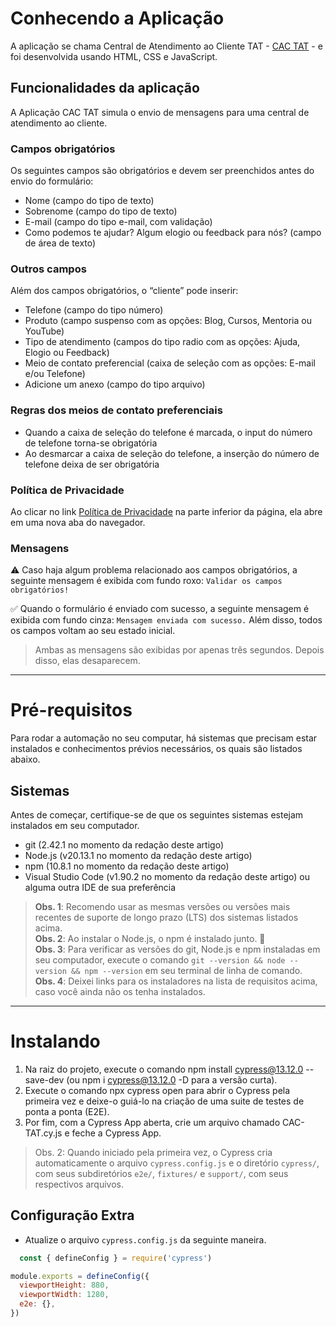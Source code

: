 # Conhecendo a Aplicação
A aplicação se chama Central de Atendimento ao Cliente TAT - [CAC TAT](https://cac-tat-v3.s3.eu-central-1.amazonaws.com/index.html) - e foi desenvolvida usando HTML, CSS e JavaScript.

## Funcionalidades da aplicação
A Aplicação CAC TAT simula o envio de mensagens para uma central de atendimento ao cliente.

### Campos obrigatórios
Os seguintes campos são obrigatórios e devem ser preenchidos antes do envio do formulário:

- Nome (campo do tipo de texto)
- Sobrenome (campo do tipo de texto)
- E-mail (campo do tipo e-mail, com validação)
- Como podemos te ajudar? Algum elogio ou feedback para nós? (campo de área de texto)

### Outros campos
Além dos campos obrigatórios, o “cliente” pode inserir:

- Telefone (campo do tipo número)
- Produto (campo suspenso com as opções: Blog, Cursos, Mentoria ou YouTube)
- Tipo de atendimento (campos do tipo radio com as opções: Ajuda, Elogio ou Feedback)
- Meio de contato preferencial (caixa de seleção com as opções: E-mail e/ou Telefone)
- Adicione um anexo (campo do tipo arquivo)

### Regras dos meios de contato preferenciais
- Quando a caixa de seleção do telefone é marcada, o input do número de telefone torna-se obrigatória
- Ao desmarcar a caixa de seleção do telefone, a inserção do número de telefone deixa de ser obrigatória


### Política de Privacidade
Ao clicar no link [Política de Privacidade](https://cac-tat-v3.s3.eu-central-1.amazonaws.com/privacy.html) na parte inferior da página, ela abre em uma nova aba do navegador.

### Mensagens
⚠️ Caso haja algum problema relacionado aos campos obrigatórios, a seguinte mensagem é exibida com fundo roxo: `Validar os campos obrigatórios!`

✅ Quando o formulário é enviado com sucesso, a seguinte mensagem é exibida com fundo cinza: `Mensagem enviada com sucesso.` Além disso, todos os campos voltam ao seu estado inicial.

> Ambas as mensagens são exibidas por apenas três segundos. Depois disso, elas desaparecem.


---
# Pré-requisitos
Para rodar a automação no seu computar, há sistemas que precisam estar instalados e conhecimentos prévios necessários, os quais são listados abaixo.


## Sistemas
Antes de começar, certifique-se de que os seguintes sistemas estejam instalados em seu computador.

- git (2.42.1 no momento da redação deste artigo)
- Node.js (v20.13.1 no momento da redação deste artigo)
- npm (10.8.1 no momento da redação deste artigo)
- Visual Studio Code (v1.90.2 no momento da redação deste artigo) ou alguma outra IDE de sua preferência

> **Obs. 1**: Recomendo usar as mesmas versões ou versões mais recentes de suporte de longo prazo (LTS) dos sistemas listados acima.   
> **Obs. 2**: Ao instalar o Node.js, o npm é instalado junto. 🎉   
> **Obs. 3**: Para verificar as versões do git, Node.js e npm instaladas em seu computador, execute o comando `git --version && node --version && npm --version` em seu terminal de linha de comando.   
> **Obs. 4**: Deixei links para os instaladores na lista de requisitos acima, caso você ainda não os tenha instalados.  


---
# Instalando
1. Na raiz do projeto, execute o comando npm install cypress@13.12.0 --save-dev (ou npm i cypress@13.12.0 -D para a versão curta).    
2. Execute o comando npx cypress open para abrir o Cypress pela primeira vez e deixe-o guiá-lo na criação de uma suite de testes de ponta a ponta (E2E).    
3. Por fim, com a Cypress App aberta, crie um arquivo chamado CAC-TAT.cy.js e feche a Cypress App.    

> Obs. 2: Quando iniciado pela primeira vez, o Cypress cria automaticamente o arquivo `cypress.config.js` e o diretório `cypress/`, com seus subdiretórios `e2e/`, `fixtures/` e `support/`, com seus respectivos arquivos.

## Configuração Extra
- Atualize o arquivo `cypress.config.js` da seguinte maneira.

```javascript
  const { defineConfig } = require('cypress')

module.exports = defineConfig({
  viewportHeight: 880,
  viewportWidth: 1280,
  e2e: {},
})
```